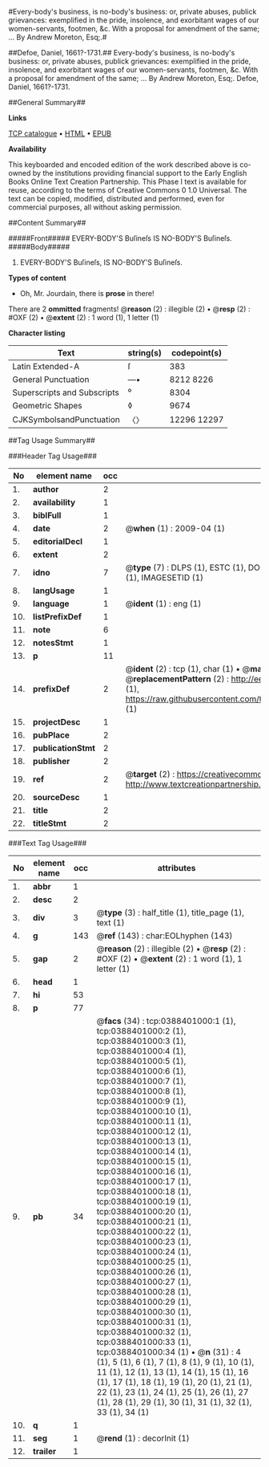 #Every-body's business, is no-body's business: or, private abuses, publick grievances: exemplified in the pride, insolence, and exorbitant wages of our women-servants, footmen, &c. With a proposal for amendment of the same; ... By Andrew Moreton, Esq;.#

##Defoe, Daniel, 1661?-1731.##
Every-body's business, is no-body's business: or, private abuses, publick grievances: exemplified in the pride, insolence, and exorbitant wages of our women-servants, footmen, &c. With a proposal for amendment of the same; ... By Andrew Moreton, Esq;.
Defoe, Daniel, 1661?-1731.

##General Summary##

**Links**

[TCP catalogue](http://www.ota.ox.ac.uk/tcp/)  • 
[HTML](http://tei.it.ox.ac.uk/tcp/Texts-HTML/free/004/004843732.html)  • 
[EPUB](http://tei.it.ox.ac.uk/tcp/Texts-EPUB/free/004/004843732.epub)

**Availability**

This keyboarded and encoded edition of the
	       work described above is co-owned by the institutions
	       providing financial support to the Early English Books
	       Online Text Creation Partnership. This Phase I text is
	       available for reuse, according to the terms of Creative
	       Commons 0 1.0 Universal. The text can be copied,
	       modified, distributed and performed, even for
	       commercial purposes, all without asking permission.


##Content Summary##

#####Front#####
EVERY-BODY'S Buſineſs IS NO-BODY'S Buſineſs.
#####Body#####

1. EVERY-BODY'S Buſineſs, IS NO-BODY'S Buſineſs.

**Types of content**

  * Oh, Mr. Jourdain, there is **prose** in there!

There are 2 **ommitted** fragments! 
 @__reason__ (2) : illegible (2)  •  @__resp__ (2) : #OXF (2)  •  @__extent__ (2) : 1 word (1), 1 letter (1)

**Character listing**


|Text|string(s)|codepoint(s)|
|---|---|---|
|Latin Extended-A|ſ|383|
|General Punctuation|—•|8212 8226|
|Superscripts             and Subscripts|⁰|8304|
|Geometric Shapes|◊|9674|
|CJKSymbolsandPunctuation|〈〉|12296 12297|

##Tag Usage Summary##

###Header Tag Usage###

|No|element name|occ|attributes|
|---|---|---|---|
|1.|__author__|2||
|2.|__availability__|1||
|3.|__biblFull__|1||
|4.|__date__|2| @__when__ (1) : 2009-04 (1)|
|5.|__editorialDecl__|1||
|6.|__extent__|2||
|7.|__idno__|7| @__type__ (7) : DLPS (1), ESTC (1), DOCNO (1), TCP (1), GALEDOCNO (1), CONTENTSET (1), IMAGESETID (1)|
|8.|__langUsage__|1||
|9.|__language__|1| @__ident__ (1) : eng (1)|
|10.|__listPrefixDef__|1||
|11.|__note__|6||
|12.|__notesStmt__|1||
|13.|__p__|11||
|14.|__prefixDef__|2| @__ident__ (2) : tcp (1), char (1)  •  @__matchPattern__ (2) : ([0-9\-]+):([0-9IVX]+) (1), (.+) (1)  •  @__replacementPattern__ (2) : http://eebo.chadwyck.com/downloadtiff?vid=$1&page=$2 (1), https://raw.githubusercontent.com/textcreationpartnership/Texts/master/tcpchars.xml#$1 (1)|
|15.|__projectDesc__|1||
|16.|__pubPlace__|2||
|17.|__publicationStmt__|2||
|18.|__publisher__|2||
|19.|__ref__|2| @__target__ (2) : https://creativecommons.org/publicdomain/zero/1.0/ (1), http://www.textcreationpartnership.org/docs/. (1)|
|20.|__sourceDesc__|1||
|21.|__title__|2||
|22.|__titleStmt__|2||


###Text Tag Usage###

|No|element name|occ|attributes|
|---|---|---|---|
|1.|__abbr__|1||
|2.|__desc__|2||
|3.|__div__|3| @__type__ (3) : half_title (1), title_page (1), text (1)|
|4.|__g__|143| @__ref__ (143) : char:EOLhyphen (143)|
|5.|__gap__|2| @__reason__ (2) : illegible (2)  •  @__resp__ (2) : #OXF (2)  •  @__extent__ (2) : 1 word (1), 1 letter (1)|
|6.|__head__|1||
|7.|__hi__|53||
|8.|__p__|77||
|9.|__pb__|34| @__facs__ (34) : tcp:0388401000:1 (1), tcp:0388401000:2 (1), tcp:0388401000:3 (1), tcp:0388401000:4 (1), tcp:0388401000:5 (1), tcp:0388401000:6 (1), tcp:0388401000:7 (1), tcp:0388401000:8 (1), tcp:0388401000:9 (1), tcp:0388401000:10 (1), tcp:0388401000:11 (1), tcp:0388401000:12 (1), tcp:0388401000:13 (1), tcp:0388401000:14 (1), tcp:0388401000:15 (1), tcp:0388401000:16 (1), tcp:0388401000:17 (1), tcp:0388401000:18 (1), tcp:0388401000:19 (1), tcp:0388401000:20 (1), tcp:0388401000:21 (1), tcp:0388401000:22 (1), tcp:0388401000:23 (1), tcp:0388401000:24 (1), tcp:0388401000:25 (1), tcp:0388401000:26 (1), tcp:0388401000:27 (1), tcp:0388401000:28 (1), tcp:0388401000:29 (1), tcp:0388401000:30 (1), tcp:0388401000:31 (1), tcp:0388401000:32 (1), tcp:0388401000:33 (1), tcp:0388401000:34 (1)  •  @__n__ (31) : 4 (1), 5 (1), 6 (1), 7 (1), 8 (1), 9 (1), 10 (1), 11 (1), 12 (1), 13 (1), 14 (1), 15 (1), 16 (1), 17 (1), 18 (1), 19 (1), 20 (1), 21 (1), 22 (1), 23 (1), 24 (1), 25 (1), 26 (1), 27 (1), 28 (1), 29 (1), 30 (1), 31 (1), 32 (1), 33 (1), 34 (1)|
|10.|__q__|1||
|11.|__seg__|1| @__rend__ (1) : decorInit (1)|
|12.|__trailer__|1||

